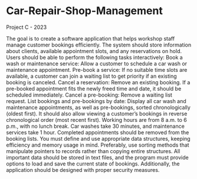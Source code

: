 # Car-Repair-Shop-Management
Project C - 2023

The goal is to create a software application that helps workshop staff manage customer bookings efficiently. The system should store information about clients, available appointment slots, and any reservations on hold. Users should be able to perform the following tasks interactively:
Book a wash or maintenance service: Allow a customer to schedule a car wash or maintenance appointment.
Pre-book a service: If no suitable time slots are available, a customer can join a waiting list to get priority if an existing booking is canceled.
Cancel a reservation: Remove an existing booking. If a pre-booked appointment fits the newly freed time and date, it should be scheduled immediately.
Cancel a pre-booking: Remove a waiting list request.
List bookings and pre-bookings by date: Display all car wash and maintenance appointments, as well as pre-bookings, sorted chronologically (oldest first). It should also allow viewing a customer’s bookings in reverse chronological order (most recent first).
Working hours are from 8 a.m. to 6 p.m., with no lunch break. Car washes take 30 minutes, and maintenance services take 1 hour. Completed appointments should be removed from the booking lists.
You must define and use appropriate data structures, keeping efficiency and memory usage in mind. Preferably, use sorting methods that manipulate pointers to records rather than copying entire structures.
All important data should be stored in text files, and the program must provide options to load and save the current state of bookings. Additionally, the application should be designed with proper security measures.
